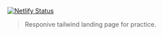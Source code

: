 [![Netlify Status](https://api.netlify.com/api/v1/badges/a764db4c-707c-488a-9c93-498c147d1c05/deploy-status)](https://app.netlify.com/sites/transcendent-tartufo-0374c1/deploys)

> Responive tailwind landing page for practice.